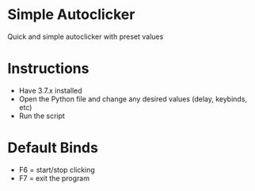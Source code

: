 # Simple Autoclicker
Quick and simple autoclicker with preset values

# Instructions
  - Have 3.7.x installed
  - Open the Python file and change any desired values (delay, keybinds, etc)
  - Run the script
 
 
# Default Binds
  - F6 = start/stop clicking
  - F7 = exit the program 
